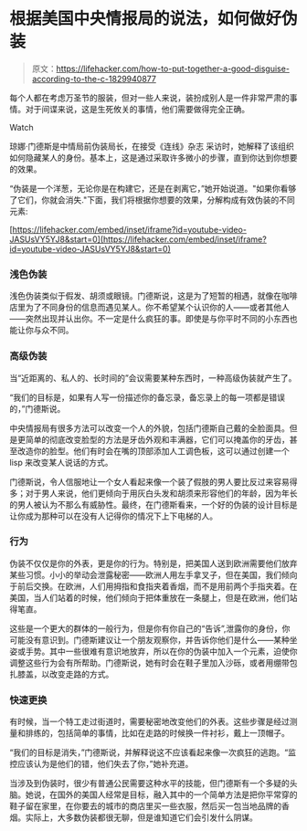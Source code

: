 # 根据美国中央情报局的说法，如何做好伪装

> 原文：<https://lifehacker.com/how-to-put-together-a-good-disguise-according-to-the-c-1829940877>

每个人都在考虑万圣节的服装，但对一些人来说，装扮成别人是一件非常严肃的事情。对于间谍来说，这是生死攸关的事情，他们需要做得完全正确。

Watch

琼娜·门德斯是中情局前伪装局长，在接受《连线》杂志 采访时，她解释了该组织如何隐藏某人的身份。基本上，这是通过采取许多微小的步骤，直到你达到你想要的效果。

“伪装是一个洋葱，无论你是在构建它，还是在剥离它，”她开始说道。"如果你看够了它们，你就会消失."下面，我们将根据你想要的效果，分解构成有效伪装的不同元素:

 [https://lifehacker.com/embed/inset/iframe?id=youtube-video-JASUsVY5YJ8&start=0](https://lifehacker.com/embed/inset/iframe?id=youtube-video-JASUsVY5YJ8&start=0) 

### 浅色伪装

浅色伪装类似于假发、胡须或眼镜。门德斯说，这是为了短暂的相遇，就像在咖啡店里为了不同身份的信息而遇见某人。你不希望某个认识你的人——或者其他人——突然出现并认出你。不一定是什么疯狂的事。即使是与你平时不同的小东西也能让你与众不同。

### 高级伪装

当“近距离的、私人的、长时间的”会议需要某种东西时，一种高级伪装就产生了。

“我们的目标是，如果有人写一份描述你的备忘录，备忘录上的每一项都是错误的，”门德斯说。

中央情报局有很多方法可以改变一个人的外貌，包括门德斯自己戴的全脸面具。但是更简单的彻底改变脸型的方法是牙齿外观和丰满器，它们可以掩盖你的牙齿，甚至改造你的脸型。他们有时会在嘴的顶部添加人工调色板，这可以通过创建一个 lisp 来改变某人说话的方式。

门德斯说，令人信服地让一个女人看起来像一个装了假肢的男人要比反过来容易得多；对于男人来说，他们更倾向于用灰白头发和胡须来形容他们的年龄，因为年长的男人被认为不那么有威胁性。最终，在门德斯看来，一个好的伪装的设计目标是让你成为那种可以在没有人记得你的情况下上下电梯的人。

### 行为

伪装不仅仅是你的外表，更是你的行为。特别是，把美国人送到欧洲需要他们放弃某些习惯。小小的举动会泄露秘密——欧洲人用左手拿叉子，但在美国，我们倾向于前后交换。在欧洲，人们用拇指和食指夹着香烟，而不是用前两个手指夹着。在美国，当人们站着的时候，他们倾向于把体重放在一条腿上，但是在欧洲，他们站得笔直。

这些是一个更大的群体的一般行为，但是你有你自己的“告诉”,泄露你的身份，你可能没有意识到。门德斯建议让一个朋友观察你，并告诉你他们是什么——某种坐姿或手势。其中一些很难有意识地放弃，所以在你的伪装中加入一个元素，迫使你调整这些行为会有所帮助。门德斯说，她有时会在鞋子里加入沙砾，或者用绷带包扎膝盖，以改变走路的方式。

### 快速更换

有时候，当一个特工走过街道时，需要秘密地改变他们的外表。这些步骤是经过测量和排练的，包括简单的事情，比如在走路的时候换一件衬衫，戴上一顶帽子。

“我们的目标是消失，”门德斯说，并解释说这不应该看起来像一次疯狂的逃跑。“监控应该认为是他们的错，他们失去了你，”她补充道。

当涉及到伪装时，很少有普通公民需要这种水平的技能，但门德斯有一个多疑的头脑。她说，在国外的美国人经常是目标，融入其中的一个简单方法是把你平常穿的鞋子留在家里，在你要去的城市的商店里买一些衣服，然后买一包当地品牌的香烟。实际上，大多数伪装都很无聊，但是谁知道它们会引发什么阴谋。